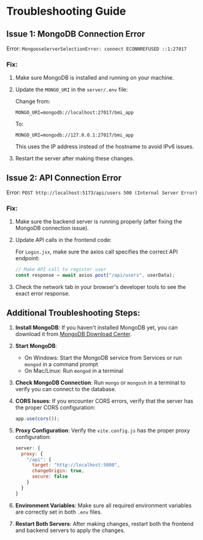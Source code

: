 # Troubleshooting Guide

## Issue 1: MongoDB Connection Error

Error: `MongooseServerSelectionError: connect ECONNREFUSED ::1:27017`

### Fix:

1. Make sure MongoDB is installed and running on your machine.

2. Update the `MONGO_URI` in the `server/.env` file:

   Change from:

   ```
   MONGO_URI=mongodb://localhost:27017/bmi_app
   ```

   To:

   ```
   MONGO_URI=mongodb://127.0.0.1:27017/bmi_app
   ```

   This uses the IP address instead of the hostname to avoid IPv6 issues.

3. Restart the server after making these changes.

## Issue 2: API Connection Error

Error: `POST http://localhost:5173/api/users 500 (Internal Server Error)`

### Fix:

1. Make sure the backend server is running properly (after fixing the MongoDB connection issue).

2. Update API calls in the frontend code:

   For `Login.jsx`, make sure the axios call specifies the correct API endpoint:

   ```javascript
   // Make API call to register user
   const response = await axios.post("/api/users", userData);
   ```

3. Check the network tab in your browser's developer tools to see the exact error response.

## Additional Troubleshooting Steps:

1. **Install MongoDB**: If you haven't installed MongoDB yet, you can download it from [MongoDB Download Center](https://www.mongodb.com/try/download/community).

2. **Start MongoDB**:

   - On Windows: Start the MongoDB service from Services or run `mongod` in a command prompt
   - On Mac/Linux: Run `mongod` in a terminal

3. **Check MongoDB Connection**: Run `mongo` or `mongosh` in a terminal to verify you can connect to the database.

4. **CORS Issues**: If you encounter CORS errors, verify that the server has the proper CORS configuration:

   ```javascript
   app.use(cors());
   ```

5. **Proxy Configuration**: Verify the `vite.config.js` has the proper proxy configuration:

   ```javascript
   server: {
     proxy: {
       "/api": {
         target: "http://localhost:5000",
         changeOrigin: true,
         secure: false
       }
     }
   }
   ```

6. **Environment Variables**: Make sure all required environment variables are correctly set in both `.env` files.

7. **Restart Both Servers**: After making changes, restart both the frontend and backend servers to apply the changes.
